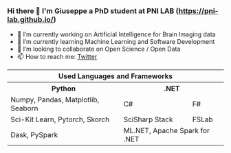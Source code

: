 ### Hi there 👋 I'm Giuseppe a PhD student at PNI LAB (https://pni-lab.github.io/) 

- 🔭 I’m currently working on Artificial Intelligence for Brain Imaging data
- 🌱 I’m currently learning Machine Learning and Software Development
- 👯 I’m looking to collaborate on Open Science / Open Data
- 📫 How to reach me: <a href="https://twitter.com/g_gallitto">Twitter</a>

 <table>
  <tr>
    <th colspan=3>Used Languages and Frameworks</th>
  </tr>
  <tr>
    <th>Python</th>
    <th colspan=2>.NET</th>
  </tr>
  <tr>
    <td>Numpy, Pandas, Matplotlib, Seaborn</td>
    <td>C#</td>
    <td>F#</td>
  </tr>
  <tr>
    <td>Sci-Kit Learn, Pytorch, Skorch</td>
    <td>SciSharp Stack</td>
    <td>FSLab</td>
  </tr>
  <tr>
    <td>Dask, PySpark</td>
    <td colspan=2>ML.NET, Apache Spark for .NET</td>
  </tr>
</table> 
